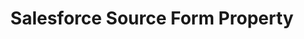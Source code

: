 ---
# -------------------------- #
#        CONTENT TYPE        #
# -------------------------- #

product-type: "connect"
content-type: "api-form"
form-type: "source"
key: "source-form-properties-salesforce-object"


# -------------------------- #
#        OBJECT INFO         #
# -------------------------- #

title: "Salesforce Source Form Property"
api-type: "platform.salesforce"
display-name: "Salesforce"

source-type: "saas"
docs-name: "salesforce"

description: ""


# -------------------------- #
#       FORM PROPERTIES      #
# -------------------------- #

uses-start-date: true

object-attributes:
  - name: "api_type"
    type: "string"
    required: true
    description: "The {{ form-property.display-name }} API Stitch should use to extract data. Possible values are `REST` or `BULK`. [Read about the pros and cons of each API here]({{ site.baseurl }}/integrations/saas/salesforce#bulk-vs-rest-api)."
    value: "BULK"

  - name: "is_sandbox"
    type: "string"
    required: false
    description: "If `true`, the {{ form-property.display-name }} account being connected is a sandbox."
    value: "false"

  - name: "quota_percent_per_run"
    type: "string"
    required: false
    description: "The maximum percentage of {{ form-property.display-name }} API quota allowed per replication job."
    value: "20"

  - name: "quota_percent_total"
    type: "string"
    required: false
    description: "The maximum percentage of {{ form-property.display-name }} API quota allowed per day."
    value: "80"

  - name: "select_fields_by_default"
    type: "string"
    required: true
    description: "If `true`, Stitch will automatically set new fields added in {{ form-property.display-name }} to replicate."
    value: "false"


# -------------------------- #
#       OAUTH PROPERTIES     #
# -------------------------- #

oauth-link: "https://developer.salesforce.com/docs/atlas.en-us.api_rest.meta/api_rest/intro_oauth_and_connected_apps.htm"

oauth-description: ""

oauth-attributes:
  - name: "client_id"
    type: "string"
    required: true
    credential: false
    description: |
      Your {{ form-property.display-name }} connected app's consumer key. This info can be found on the connected app's **Manage Connected Apps** page or from the connected app's definition. Refer to [{{ form-property.display-name }}'s documentation](https://help.salesforce.com/articleView?id=connected_app_create_api_integration.htm&type=5){:target="new"} for more info.
    value: "<YOUR_CONNECTED_APP_CLIENT_ID>"

  - name: "client_secret"
    type: "string"
    required: true
    credential: true
    description: |
      Your {{ form-property.display-name }} connected app's consumer secret. This info can be found on the connected app's **Manage Connected Apps** page or from the connected app's definition. Refer to [{{ form-property.display-name }}'s documentation](https://help.salesforce.com/articleView?id=connected_app_create_api_integration.htm&type=5){:target="new"} for more info.
    value: "<YOUR_CONNECTED_APP_CLIENT_SECRET>"

  - name: "instance_url"
    type: "string"
    required: true
    credential: false
    description: |
      The URL indicating the instance of the authorizing user's org.
    value: "https://yourInstance.salesforce.com"

  - name: "orgid"
    type: "string"
    required: false
    credential: false
    description: |
      The ID of the org the authorizing user belongs to.
    value: "<USER_ORG>"

  - name: "refresh_token"
    type: "string"
    required: true
    credential: true
    description: |
      A token that your {{ form-property.display-name }} connected app will use to obtain new access tokens, when needed.
    value: "<REFRESH_TOKEN>"
---